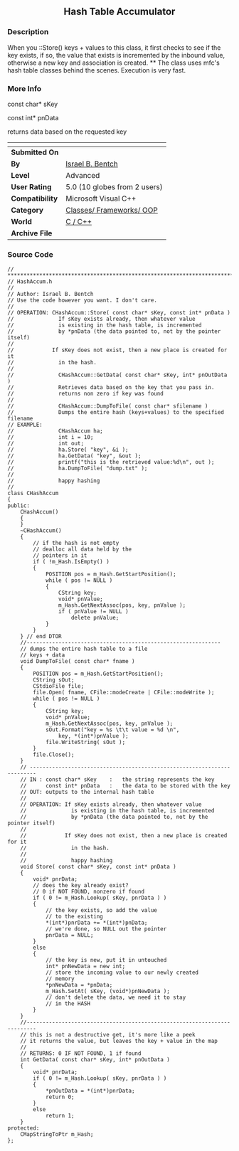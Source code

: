 ﻿<div align="center">

## Hash Table Accumulator


</div>

### Description

When you ::Store() keys + values to this class, it first checks to see if the key exists, if so, the value that exists is incremented by the inbound value, otherwise a new key and association is created. ** The class uses mfc's hash table classes behind the scenes. Execution is very fast.
 
### More Info
 
const char* sKey

const int* pnData

returns data based on the requested key


<span>             |<span>
---                |---
**Submitted On**   |
**By**             |[Israel B\. Bentch](https://github.com/Planet-Source-Code/PSCIndex/blob/master/ByAuthor/israel-b-bentch.md)
**Level**          |Advanced
**User Rating**    |5.0 (10 globes from 2 users)
**Compatibility**  |Microsoft Visual C\+\+
**Category**       |[Classes/ Frameworks/ OOP](https://github.com/Planet-Source-Code/PSCIndex/blob/master/ByCategory/classes-frameworks-oop__3-31.md)
**World**          |[C / C\+\+](https://github.com/Planet-Source-Code/PSCIndex/blob/master/ByWorld/c-c.md)
**Archive File**   |[](https://github.com/Planet-Source-Code/israel-b-bentch-hash-table-accumulator__3-2664/archive/master.zip)





### Source Code

```
// **********************************************************************************
// HashAccum.h
//
// Author: Israel B. Bentch
// Use the code however you want. I don't care.
//
// OPERATION: CHashAccum::Store( const char* sKey, const int* pnData )
//				If sKey exists already, then whatever value
//				is existing in the hash table, is incremented
//				by *pnData (the data pointed to, not by the pointer itself)
//
//			  If sKey does not exist, then a new place is created for it
//				in the hash.
//
//				CHashAccum::GetData( const char* sKey, int* pnOutData )
//				Retrieves data based on the key that you pass in.
//				returns non zero if key was found
//
//				CHashAccum::DumpToFile( const char* sfilename )
//				Dumps the entire hash (keys+values) to the specified filename
// EXAMPLE:
//				CHashAccum ha;
//				int i = 10;
//				int out;
//				ha.Store( "key", &i );
//				ha.GetData( "key", &out );
//				printf("this is the retrieved value:%d\n", out );
//				ha.DumpToFile( "dump.txt" );
//
//				happy hashing
//
class CHashAccum
{
public:
	CHashAccum()
	{
	}
	~CHashAccum()
	{
		// if the hash is not empty
		// dealloc all data held by the
		// pointers in it
		if ( !m_Hash.IsEmpty() )
		{
			POSITION pos = m_Hash.GetStartPosition();
			while ( pos != NULL )
			{
				CString key;
				void* pnValue;
				m_Hash.GetNextAssoc(pos, key, pnValue );
				if ( pnValue != NULL )
					delete pnValue;
			}
		}
	} // end DTOR
	//-------------------------------------------------------------
	// dumps the entire hash table to a file
	// keys + data
	void DumpToFile( const char* fname )
	{
		POSITION pos = m_Hash.GetStartPosition();
		CString sOut;
		CStdioFile file;
		file.Open( fname, CFile::modeCreate | CFile::modeWrite );
		while ( pos != NULL )
		{
			CString key;
			void* pnValue;
			m_Hash.GetNextAssoc(pos, key, pnValue );
			sOut.Format("key = %s \t\t value = %d \n",
				key, *(int*)pnValue );
			file.WriteString( sOut );
		}
		file.Close();
	}
	// ------------------------------------------------------------------------
	// IN : const char* sKey	:	the string represents the key
	//		const int* pnData	:	the data to be stored with the key
	// OUT: outputs to the internal hash table
	//
	// OPERATION: If sKey exists already, then whatever value
	//				is existing in the hash table, is incremented
	//				by *pnData (the data pointed to, not by the pointer itself)
	//
	//			  If sKey does not exist, then a new place is created for it
	//				in the hash.
	//
	//				happy hashing
	void Store( const char* sKey, const int* pnData )
	{
		void* pnrData;
		// does the key already exist?
		// 0 if NOT FOUND, nonzero if found
		if ( 0 != m_Hash.Lookup( sKey, pnrData ) )
		{
			// the key exists, so add the value
			// to the existing
			*(int*)pnrData += *(int*)pnData;
			// we're done, so NULL out the pointer
			pnrData = NULL;
		}
		else
		{
			// the key is new, put it in untouched
			int* pnNewData = new int;
			// store the incoming value to our newly created
			// memory
			*pnNewData = *pnData;
			m_Hash.SetAt( sKey, (void*)pnNewData );
			// don't delete the data, we need it to stay
			// in the HASH
		}
	}
	//-------------------------------------------------------------------------
	// this is not a destructive get, it's more like a peek
	// it returns the value, but leaves the key + value in the map
	//
	// RETURNS: 0 IF NOT FOUND, 1 if found
	int GetData( const char* sKey, int* pnOutData )
	{
		void* pnrData;
		if ( 0 != m_Hash.Lookup( sKey, pnrData ) )
		{
			*pnOutData = *(int*)pnrData;
			return 0;
		}
		else
			return 1;
	}
protected:
	CMapStringToPtr	m_Hash;
};
```

